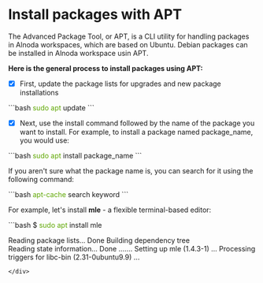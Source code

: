 
# Install packages with APT

The Advanced Package Tool, or APT, is a CLI utility for handling packages in Alnoda workspaces, which are based on Ubuntu. 
Debian packages can be installed in Alnoda workspace usin APT.

__Here is the general process to install packages using APT:__

- [x] First, update the package lists for upgrades and new package installations 

<div class="termy">
```bash
<font color="#5EA702">sudo apt</font> update 
```
</div> 

- [x] Next, use the install command followed by the name of the package you want to install. For example, to install a package 
named package_name, you would use:

<div class="termy">
```bash
<font color="#5EA702">sudo apt</font> install package_name 
```
</div> 

If you aren't sure what the package name is, you can search for it using the following command:

<div class="termy">
```bash
<font color="#5EA702">apt-cache</font> search keyword
```
</div> 

For example, let's install __mle__ - a flexible terminal-based editor:

<div class="termy">
```bash
$ <font color="#5EA702">sudo apt</font> install mle

Reading package lists... Done
Building dependency tree       
Reading state information... Done
.......
Setting up mle (1.4.3-1) ...
Processing triggers for libc-bin (2.31-0ubuntu9.9) ...
```
</div> 

